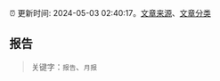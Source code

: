 :alarm_clock: 更新时间: 2024-05-03 02:40:17。[文章来源](/README.md)、[文章分类](/TAGS.md)

## 报告


> 关键字：`报告`、`月报`




